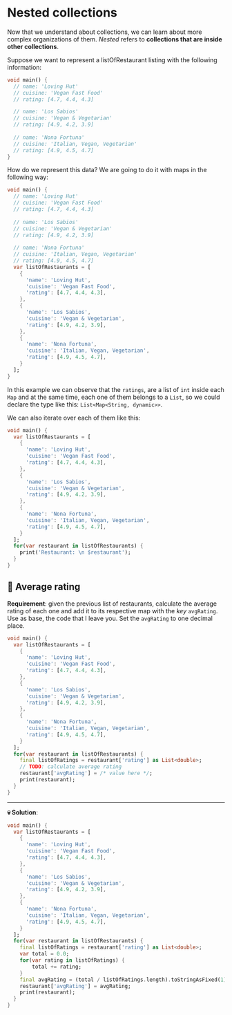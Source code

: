 # Nested collections

Now that we understand about collections, we can learn about more complex organizations of them. _Nested_ refers to __collections that are inside other collections__.

Suppose we want to represent a listOfRestaurant listing with the following information:

```dart
void main() {
  // name: 'Loving Hut'
  // cuisine: 'Vegan Fast Food'
  // rating: [4.7, 4.4, 4.3]

  // name: 'Los Sabios'
  // cuisine: 'Vegan & Vegetarian'
  // rating: [4.9, 4.2, 3.9]
  
  // name: 'Nona Fortuna'
  // cuisine: 'Italian, Vegan, Vegetarian'
  // rating: [4.9, 4.5, 4.7]
}
```

How do we represent this data? We are going to do it with maps in the following way:

```dart
void main() {
  // name: 'Loving Hut'
  // cuisine: 'Vegan Fast Food'
  // rating: [4.7, 4.4, 4.3]
  
  // name: 'Los Sabios'
  // cuisine: 'Vegan & Vegetarian'
  // rating: [4.9, 4.2, 3.9]
  
  // name: 'Nona Fortuna'
  // cuisine: 'Italian, Vegan, Vegetarian'
  // rating: [4.9, 4.5, 4.7]
  var listOfRestaurants = [
    {
      'name': 'Loving Hut',
      'cuisine': 'Vegan Fast Food',
      'rating': [4.7, 4.4, 4.3],
    },
    {
      'name': 'Los Sabios',
      'cuisine': 'Vegan & Vegetarian',
      'rating': [4.9, 4.2, 3.9],
    },
    {
      'name': 'Nona Fortuna',
      'cuisine': 'Italian, Vegan, Vegetarian',
      'rating': [4.9, 4.5, 4.7],
    }
  ];
}
```

In this example we can observe that the `ratings`, are a list of `int` inside each `Map` and at the same time, each one of them belongs to a `List`, so we could declare the type like this: `List<Map<String, dynamic>>`.

We can also iterate over each of them like this:

```dart
void main() {
  var listOfRestaurants = [
    {
      'name': 'Loving Hut',
      'cuisine': 'Vegan Fast Food',
      'rating': [4.7, 4.4, 4.3],
    },
    {
      'name': 'Los Sabios',
      'cuisine': 'Vegan & Vegetarian',
      'rating': [4.9, 4.2, 3.9],
    },
    {
      'name': 'Nona Fortuna',
      'cuisine': 'Italian, Vegan, Vegetarian',
      'rating': [4.9, 4.5, 4.7],
    }
  ];
  for(var restaurant in listOfRestaurants) {
    print('Restaurant: \n $restaurant');
  }
}
```

## 💪 Average rating

__Requirement__: given the previous list of restaurants, calculate the average rating of each one and add it to its respective map with the _key_ `avgRating`. Use as base, the code that I leave you. Set the `avgRating` to one decimal place.

```dart
void main() {
  var listOfRestaurants = [
    {
      'name': 'Loving Hut',
      'cuisine': 'Vegan Fast Food',
      'rating': [4.7, 4.4, 4.3],
    },
    {
      'name': 'Los Sabios',
      'cuisine': 'Vegan & Vegetarian',
      'rating': [4.9, 4.2, 3.9],
    },
    {
      'name': 'Nona Fortuna',
      'cuisine': 'Italian, Vegan, Vegetarian',
      'rating': [4.9, 4.5, 4.7],
    }
  ];
  for(var restaurant in listOfRestaurants) {
    final listOfRatings = restaurant['rating'] as List<double>;
    // TODO: calculate average rating
    restaurant['avgRating'] = /* value here */;
    print(restaurant);
  }
}
```

---

__💀 Solution__:

```dart
void main() {
  var listOfRestaurants = [
    {
      'name': 'Loving Hut',
      'cuisine': 'Vegan Fast Food',
      'rating': [4.7, 4.4, 4.3],
    },
    {
      'name': 'Los Sabios',
      'cuisine': 'Vegan & Vegetarian',
      'rating': [4.9, 4.2, 3.9],
    },
    {
      'name': 'Nona Fortuna',
      'cuisine': 'Italian, Vegan, Vegetarian',
      'rating': [4.9, 4.5, 4.7],
    }
  ];
  for(var restaurant in listOfRestaurants) {
    final listOfRatings = restaurant['rating'] as List<double>;
    var total = 0.0;
    for(var rating in listOfRatings) {
        total += rating;
    }
    final avgRating = (total / listOfRatings.length).toStringAsFixed(1);    
    restaurant['avgRating'] = avgRating;
    print(restaurant);
  }
}
```
